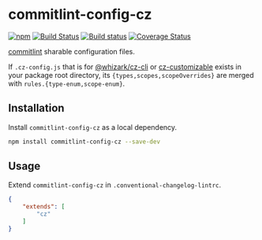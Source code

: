 # commitlint-config-cz 

[![npm][npm-image]][npm-url]
[![Build Status][travis-image]][travis-url]
[![Build status][appveyor-image]][appveyor-url]
[![Coverage Status][coveralls-image]][coveralls-url]

[commitlint][] sharable configuration files.

If `.cz-config.js` that is for [@whizark/cz-cli][] or
[cz-customizable][] exists in your package root directory, its
`{types,scopes,scopeOverrides}` are merged with
`rules.{type-enum,scope-enum}`.

## Installation

Install `commitlint-config-cz` as a local dependency.

```sh
npm install commitlint-config-cz --save-dev
```

## Usage

Extend `commitlint-config-cz` in
`.conventional-changelog-lintrc`.

```json
{
    "extends": [
        "cz"
    ]
}
```

[commitlint]: https://github.com/marionebl/commitlint
[@whizark/cz-cli]: https://github.com/whizark/cz-cli
[cz-customizable]: https://github.com/leonardoanalista/cz-customizable

[npm-image]: https://img.shields.io/npm/v/commitlint-config-cz.svg
[npm-url]: https://www.npmjs.com/commitlint-config-cz

[coveralls-image]: https://coveralls.io/repos/whizark/commitlint-config-cz/badge.svg?branch=master&service=github
[coveralls-url]: https://coveralls.io/github/whizark/commitlint-config-cz?branch=master

[travis-image]: https://travis-ci.org/whizark/commitlint-config-cz.svg?branch=master
[travis-url]: https://travis-ci.org/whizark/commitlint-config-cz

[appveyor-image]: https://ci.appveyor.com/api/projects/status/github/whizark/commitlint-config-cz?branch=master&svg=true
[appveyor-url]: https://ci.appveyor.com/project/whizark/commitlint-config-cz/branch/master
